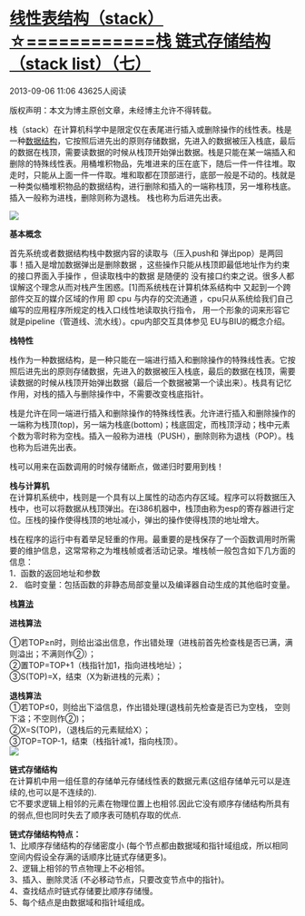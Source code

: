 # [线性表结构（stack）☆============栈 链式存储结构（stack list）（七）][0]

2013-09-06 11:06  43625人阅读  


版权声明：本文为博主原创文章，未经博主允许不得转载。

栈（stack）在计算机科学中是限定仅在表尾进行插入或删除操作的线性表。栈是一种[数据结构][10]，它按照后进先出的原则存储数据，先进入的数据被压入栈底，最后的数据在栈顶，需要读数据的时候从栈顶开始弹出数据。栈是只能在某一端插入和删除的特殊线性表。用桶堆积物品，先堆进来的压在底下，随后一件一件往堆。取走时，只能从上面一件一件取。堆和取都在顶部进行，底部一般是不动的。栈就是一种类似桶堆积物品的数据结构，进行删除和插入的一端称栈顶，另一堆称栈底。插入一般称为进栈，删除则称为退栈。 栈也称为后进先出表。

![][11]

**基本概念**

首先系统或者数据结构栈中数据内容的读取与（压入push和 弹出pop）是两回事！插入是增加数据弹出是删除数据 ，这些操作只能从栈顶即最低地址作为约束的接口界面入手操作 ，但读取栈中的数据 是随便的 没有接口约束之说。很多人都误解这个理念从而对栈产生困惑。[1]而系统栈在计算机体系结构中 又起到一个跨部件交互的媒介区域的作用 即 cpu 与内存的交流通道 ，cpu只从系统给我们自己编写的应用程序所规定的栈入口线性地读取执行指令， 用一个形象的词来形容它就是pipeline（管道线、流水线）。cpu内部交互具体参见 EU与BIU的概念介绍。

**栈特性**

栈作为一种数据结构，是一种只能在一端进行插入和删除操作的特殊线性表。它按照后进先出的原则存储数据，先进入的数据被压入栈底，最后的数据在栈顶，需要读数据的时候从栈顶开始弹出数据（最后一个数据被第一个读出来）。栈具有记忆作用，对栈的插入与删除操作中，不需要改变栈底指针。

栈是允许在同一端进行插入和删除操作的特殊线性表。允许进行插入和删除操作的一端称为栈顶(top)，另一端为栈底(bottom)；栈底固定，而栈顶浮动；栈中元素个数为零时称为空栈。插入一般称为进栈（PUSH），删除则称为退栈（POP）。栈也称为后进先出表。

栈可以用来在函数调用的时候存储断点，做递归时要用到栈！  
  
 **栈与计算机**   
在计算机系统中，栈则是一个具有以上属性的动态内存区域。程序可以将数据压入栈中，也可以将数据从栈顶弹出。在i386机器中，栈顶由称为esp的寄存器进行定位。压栈的操作使得栈顶的地址减小，弹出的操作使得栈顶的地址增大。

栈在程序的运行中有着举足轻重的作用。最重要的是栈保存了一个函数调用时所需要的维护信息，这常常称之为堆栈帧或者活动记录。堆栈帧一般包含如下几方面的信息：  
1．函数的返回地址和参数  
2． 临时变量：包括函数的非静态局部变量以及编译器自动生成的其他临时变量。

**栈[算法][10]**

**进栈算法**

①若TOP≥n时，则给出溢出信息，作出错处理（进栈前首先检查栈是否已满，满则溢出；不满则作②）；  
②置TOP=TOP+1（栈指针加1，指向进栈地址）；  
③S(TOP)=X，结束（X为新进栈的元素）；

  
**退栈算法**  
①若TOP≤0，则给出下溢信息，作出错处理(退栈前先检查是否已为空栈， 空则下溢；不空则作②)；  
②X=S(TOP)，（退栈后的元素赋给X）；  
③TOP=TOP-1，结束（栈指针减1，指向栈顶）。  
![][12]

**链式存储结构**  
 在计算机中用一组任意的存储单元存储线性表的数据元素(这组存储单元可以是连续的,也可以是不连续的).   
 它不要求逻辑上相邻的元素在物理位置上也相邻.因此它没有顺序存储结构所具有的弱点,但也同时失去了顺序表可随机存取的优点.  
  
  
**链式存储结构特点：**  
 1、比顺序存储结构的存储密度小 (每个节点都由数据域和指针域组成，所以相同空间内假设全存满的话顺序比链式存储更多)。   
2、逻辑上相邻的节点物理上不必相邻。  
3、插入、删除灵活 (不必移动节点，只要改变节点中的指针)。  
4、查找结点时链式存储要比顺序存储慢。  
5、每个结点是由数据域和指针域组成。

[0]: /xiaoting451292510/article/details/11201651
[10]: http://lib.csdn.net/base/datastructure
[11]: http://img.blog.csdn.net/20130905165349765
[12]: http://img.blog.csdn.net/20130905165804906